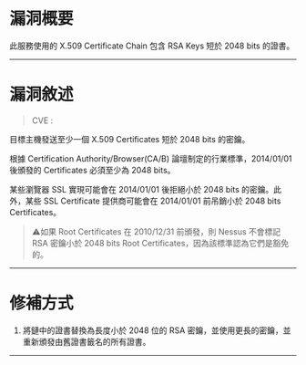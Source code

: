 # 漏洞概要

此服務使用的 X.509 Certificate Chain 包含 RSA Keys 短於 2048 bits 的證書。


---

# 漏洞敘述

> CVE : 

目標主機發送至少一個 X.509 Certificates 短於 2048 bits 的密鑰。

根據 Certification Authority/Browser(CA/B) 論壇制定的行業標準，2014/01/01 後頒發的 Certificates 必須至少為 2048 bits。

某些瀏覽器 SSL 實現可能會在 2014/01/01 後拒絕小於 2048 bits 的密鑰。此外，某些 SSL Certificate 提供商可能會在 2014/01/01 前吊銷小於 2048 bits Certificates。

> ⚠️如果 Root Certificates 在 2010/12/31 前頒發，則 Nessus 不會標記 RSA 密鑰小於 2048 bits Root Certificates，因為該標準認為它們是豁免的。


---

# 修補方式

1. 將鏈中的證書替換為長度小於 2048 位的 RSA 密鑰，並使用更長的密鑰，並重新頒發由舊證書籤名的所有證書。


---
